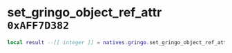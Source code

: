 # set_gringo_object_ref_attr `0xAFF7D382`

```lua
local result --[[ integer ]] = natives.gringo.set_gringo_object_ref_attr(_unk0 --[[ integer ]], _unk1 --[[ integer ]], _unk2 --[[ integer ]])
```